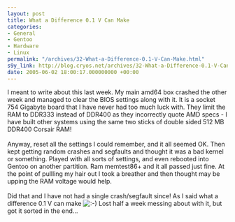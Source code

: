 ```yaml
---
layout: post
title: What a Difference 0.1 V Can Make
categories:
- General
- Gentoo
- Hardware
- Linux
permalink: "/archives/32-What-a-Difference-0.1-V-Can-Make.html"
s9y_link: http://blog.cryos.net/archives/32-What-a-Difference-0.1-V-Can-Make.html
date: 2005-06-02 18:00:17.000000000 +00:00
---
```

I meant to write about this last week. My main amd64 box crashed the other week and managed to clear the BIOS settings along with it. It is a socket 754 Gigabyte board that I have never had too much luck with. They limit the RAM to DDR333 instead of DDR400 as they incorrectly quote AMD specs - I have built other systems using the same two sticks of double sided 512 MB DDR400 Corsair RAM!<br />
<br />
Anyway, reset all the settings I could remember, and it all seemed OK. Then kept getting random crashes and segfaults and thought it was a bad kernel or something. Played with all sorts of settings, and even rebooted into Gentoo on another partition. Ram memtest86+ and it all passed just fine. At the point of pullling my hair out I took a breather and then thought may be upping the RAM voltage would help.<br />
<br />
Did that and I have not had a single crash/segfault since! As I said what a difference 0.1 V can make <img src="http://blog.cryos.net/templates/default/img/emoticons/smile.png" alt=":-)" style="display: inline; vertical-align: bottom;" class="emoticon" /> Lost half a week messing about with it, but got it sorted in the end...
